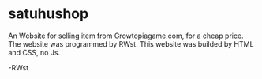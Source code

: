 # satuhushop
An Website for selling item from Growtopiagame.com, for a cheap price. The website was programmed by RWst.
This website was builded by HTML and CSS, no Js.

-RWst
